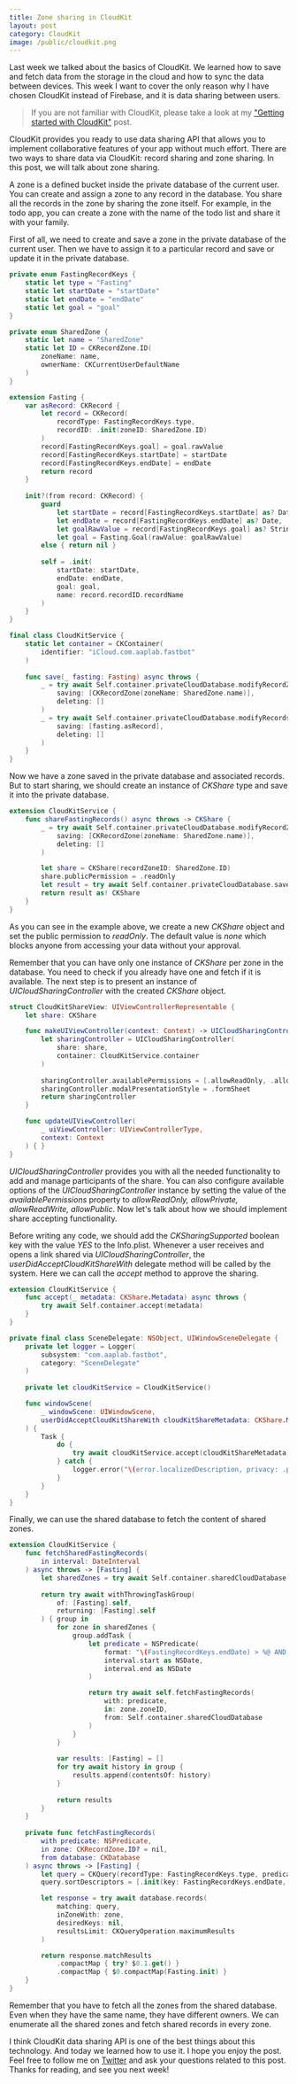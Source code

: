 ```yaml
---
title: Zone sharing in CloudKit
layout: post
category: CloudKit
image: /public/cloudkit.png
---
```


Last week we talked about the basics of CloudKit. We learned how to save and fetch data from the storage in the cloud and how to sync the data between devices. This week I want to cover the only reason why I have chosen CloudKit instead of Firebase, and it is data sharing between users.

> If you are not familiar with CloudKit, please take a look at my ["Getting started with CloudKit"](/2022/03/22/getting-started-with-cloudkit/) post.

CloudKit provides you ready to use data sharing API that allows you to implement collaborative features of your app without much effort. There are two ways to share data via CloudKit: record sharing and zone sharing. In this post, we will talk about zone sharing.

A zone is a defined bucket inside the private database of the current user. You can create and assign a zone to any record in the database. You share all the records in the zone by sharing the zone itself. For example, in the todo app, you can create a zone with the name of the todo list and share it with your family.

First of all, we need to create and save a zone in the private database of the current user. Then we have to assign it to a particular record and save or update it in the private database.

```swift
private enum FastingRecordKeys {
    static let type = "Fasting"
    static let startDate = "startDate"
    static let endDate = "endDate"
    static let goal = "goal"
}

private enum SharedZone {
    static let name = "SharedZone"
    static let ID = CKRecordZone.ID(
        zoneName: name,
        ownerName: CKCurrentUserDefaultName
    )
}

extension Fasting {
    var asRecord: CKRecord {
        let record = CKRecord(
            recordType: FastingRecordKeys.type,
            recordID: .init(zoneID: SharedZone.ID)
        )
        record[FastingRecordKeys.goal] = goal.rawValue
        record[FastingRecordKeys.startDate] = startDate
        record[FastingRecordKeys.endDate] = endDate
        return record
    }
    
    init?(from record: CKRecord) {
        guard
            let startDate = record[FastingRecordKeys.startDate] as? Date,
            let endDate = record[FastingRecordKeys.endDate] as? Date,
            let goalRawValue = record[FastingRecordKeys.goal] as? String,
            let goal = Fasting.Goal(rawValue: goalRawValue)
        else { return nil }
        
        self = .init(
            startDate: startDate,
            endDate: endDate,
            goal: goal,
            name: record.recordID.recordName
        )
    }
}

final class CloudKitService {
    static let container = CKContainer(
        identifier: "iCloud.com.aaplab.fastbot"
    )
    
    func save(_ fasting: Fasting) async throws {
        _ = try await Self.container.privateCloudDatabase.modifyRecordZones(
            saving: [CKRecordZone(zoneName: SharedZone.name)],
            deleting: []
        )
        _ = try await Self.container.privateCloudDatabase.modifyRecords(
            saving: [fasting.asRecord],
            deleting: []
        )
    }
}
```

Now we have a zone saved in the private database and associated records. But to start sharing, we should create an instance of *CKShare* type and save it into the private database.

```swift
extension CloudKitService {
    func shareFastingRecords() async throws -> CKShare {
        _ = try await Self.container.privateCloudDatabase.modifyRecordZones(
            saving: [CKRecordZone(zoneName: SharedZone.name)],
            deleting: []
        )

        let share = CKShare(recordZoneID: SharedZone.ID)
        share.publicPermission = .readOnly
        let result = try await Self.container.privateCloudDatabase.save(share)
        return result as! CKShare
    }
}
```

As you can see in the example above, we create a new *CKShare* object and set the public permission to *readOnly*. The default value is *none* which blocks anyone from accessing your data without your approval.

Remember that you can have only one instance of *CKShare* per zone in the database. You need to check if you already have one and fetch if it is available. The next step is to present an instance of *UICloudSharingController* with the created *CKShare* object.

```swift
struct CloudKitShareView: UIViewControllerRepresentable {
    let share: CKShare

    func makeUIViewController(context: Context) -> UICloudSharingController {
        let sharingController = UICloudSharingController(
            share: share,
            container: CloudKitService.container
        )
        
        sharingController.availablePermissions = [.allowReadOnly, .allowPrivate]
        sharingController.modalPresentationStyle = .formSheet
        return sharingController
    }

    func updateUIViewController(
        _ uiViewController: UIViewControllerType,
        context: Context
    ) { }
}
```

*UICloudSharingController* provides you with all the needed functionality to add and manage participants of the share. You can also configure available options of the *UICloudSharingController* instance by setting the value of the *availablePermissions* property to *allowReadOnly, allowPrivate, allowReadWrite, allowPublic*. Now let's talk about how we should implement share accepting functionality.

Before writing any code, we should add the *CKSharingSupported* boolean key with the value *YES* to the Info.plist. Whenever a user receives and opens a link shared via *UICloudSharingController*, the *userDidAcceptCloudKitShareWith* delegate method will be called by the system. Here we can call the *accept* method to approve the sharing.

```swift
extension CloudKitService {
    func accept(_ metadata: CKShare.Metadata) async throws {
        try await Self.container.accept(metadata)
    }
}

private final class SceneDelegate: NSObject, UIWindowSceneDelegate {
    private let logger = Logger(
        subsystem: "com.aaplab.fastbot",
        category: "SceneDelegate"
    )
    
    private let cloudKitService = CloudKitService()

    func windowScene(
        _ windowScene: UIWindowScene,
        userDidAcceptCloudKitShareWith cloudKitShareMetadata: CKShare.Metadata
    ) {
        Task {
            do {
                try await cloudKitService.accept(cloudKitShareMetadata)
            } catch {
                logger.error("\(error.localizedDescription, privacy: .public)")
            }
        }
    }
}
```

Finally, we can use the shared database to fetch the content of shared zones.

```swift
extension CloudKitService {
    func fetchSharedFastingRecords(
        in interval: DateInterval
    ) async throws -> [Fasting] {
        let sharedZones = try await Self.container.sharedCloudDatabase.allRecordZones()
        
        return try await withThrowingTaskGroup(
            of: [Fasting].self,
            returning: [Fasting].self
        ) { group in
            for zone in sharedZones {
                group.addTask {
                    let predicate = NSPredicate(
                        format: "\(FastingRecordKeys.endDate) > %@ AND \(FastingRecordKeys.endDate) <= %@",
                        interval.start as NSDate,
                        interval.end as NSDate
                    )

                    return try await self.fetchFastingRecords(
                        with: predicate,
                        in: zone.zoneID,
                        from: Self.container.sharedCloudDatabase
                    )
                }
            }
            
            var results: [Fasting] = []
            for try await history in group {
                results.append(contentsOf: history)
            }
            
            return results
        }
    }
                    
    private func fetchFastingRecords(
        with predicate: NSPredicate,
        in zone: CKRecordZone.ID? = nil,
        from database: CKDatabase
    ) async throws -> [Fasting] {
        let query = CKQuery(recordType: FastingRecordKeys.type, predicate: predicate)
        query.sortDescriptors = [.init(key: FastingRecordKeys.endDate, ascending: true)]

        let response = try await database.records(
            matching: query,
            inZoneWith: zone,
            desiredKeys: nil,
            resultsLimit: CKQueryOperation.maximumResults
        )

        return response.matchResults
            .compactMap { try? $0.1.get() }
            .compactMap { $0.compactMap(Fasting.init) }
    }
}
```

Remember that you have to fetch all the zones from the shared database. Even when they have the same name, they have different owners. We can enumerate all the shared zones and fetch shared records in every zone.

 I think CloudKit data sharing API is one of the best things about this technology. And today we learned how to use it. I hope you enjoy the post. Feel free to follow me on [Twitter](https://twitter.com/mecid) and ask your questions related to this post. Thanks for reading, and see you next week!
